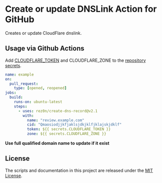 # Create or update DNSLink Action for GitHub

Creates or update CloudFlare dnslink.

## Usage via Github Actions

Add [CLOUDFLARE_TOKEN](https://developers.cloudflare.com/api/tokens/create) and CLOUDFLARE_ZONE to the [repository secrets](https://docs.github.com/en/actions/configuring-and-managing-workflows/creating-and-storing-encrypted-secrets).

```yaml
name: example
on:
  pull_request:
    type: [opened, reopened]
jobs:
  build:
    runs-on: ubuntu-latest
    steps:
      - uses: rez0n/create-dns-record@v2.1
        with:
          name: "review.example.com"
          cid: "Qmaosiodjjkfjaklsjdkjklfjklajskjdklf"
          token: ${{ secrets.CLOUDFLARE_TOKEN }}
          zone: ${{ secrets.CLOUDFLARE_ZONE }}
```
**Use full qualified domain name to update if it exist**

## License

The scripts and documentation in this project are released under the [MIT License](LICENSE).
